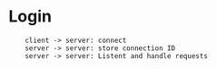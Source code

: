 # **Login**  

```sequence
    client -> server: connect
    server -> server: store connection ID
    server -> server: Listent and handle requests
```  

```sequence

```